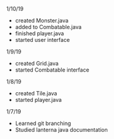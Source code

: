 1/10/19
- created Monster.java
- added to Combatable.java
- finished player.java
- started user interface

1/9/19
- created Grid.java
- started Combatable interface

1/8/19
- created Tile.java
- started player.java

1/7/19
- Learned git branching
- Studied lanterna java documentation
